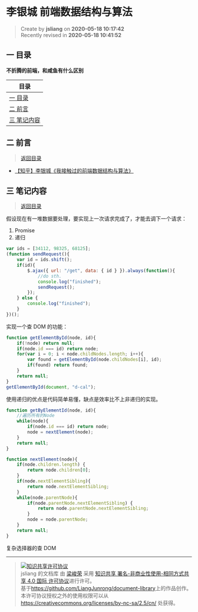李银城 前端数据结构与算法
===

> Create by **jsliang** on **2020-05-18 10:17:42**  
> Recently revised in **2020-05-18 10:41:52**  

## <a name="chapter-one" id="chapter-one"></a>一 目录

**不折腾的前端，和咸鱼有什么区别**

| 目录 |
| --- |
| [一 目录](#chapter-one) |
| <a name="catalog-chapter-two" id="catalog-chapter-two"></a>[二 前言](#chapter-two) |
| <a name="catalog-chapter-three" id="catalog-chapter-three"></a>[三 笔记内容](#chapter-two) |

## <a name="chapter-two" id="chapter-two"></a>二 前言

> [返回目录](#chapter-one)

* [【知乎】李银城《我接触过的前端数据结构与算法》](https://zhuanlan.zhihu.com/p/27659059)

## <a name="chapter-three" id="chapter-three"></a>三 笔记内容

> [返回目录](#chapter-one)

假设现在有一堆数据要处理，要实现上一次请求完成了，才能去调下一个请求：

1. Promise
2. 递归

```js
var ids = [34112, 98325, 68125];
(function sendRequest(){
    var id = ids.shift();
    if(id){
        $.ajax({ url: "/get", data: { id } }).always(function(){
            //do sth.
            console.log("finished");
            sendRequest();
        });
    } else {
        console.log("finished");
    }
})(); 
```

实现一个查 DOM 的功能：

```js
function getElementById(node, id){
    if(!node) return null;
    if(node.id === id) return node;
    for(var i = 0; i < node.childNodes.length; i++){
        var found = getElementById(node.childNodes[i], id);
        if(found) return found;
    }
    return null;
}
getElementById(document, "d-cal");
```

使用递归的优点是代码简单易懂，缺点是效率比不上非递归的实现。

```js
function getByElementId(node, id){
    //遍历所有的Node
    while(node){
        if(node.id === id) return node;
        node = nextElement(node);
    }
    return null;
}

function nextElement(node){
    if(node.children.length) {
        return node.children[0];
    }
    if(node.nextElementSibling){
        return node.nextElementSibling;
    }
    while(node.parentNode){
        if(node.parentNode.nextElementSibling) {
            return node.parentNode.nextElementSibling;
        }
        node = node.parentNode;
    }
    return null;
}
```

复杂选择器的查 DOM

---

> <a rel="license" href="http://creativecommons.org/licenses/by-nc-sa/4.0/"><img alt="知识共享许可协议" style="border-width:0" src="https://i.creativecommons.org/l/by-nc-sa/4.0/88x31.png" /></a><br /><span xmlns:dct="http://purl.org/dc/terms/" property="dct:title">jsliang 的文档库</span> 由 <a xmlns:cc="http://creativecommons.org/ns#" href="https://github.com/LiangJunrong/document-library" property="cc:attributionName" rel="cc:attributionURL">梁峻荣</a> 采用 <a rel="license" href="http://creativecommons.org/licenses/by-nc-sa/4.0/">知识共享 署名-非商业性使用-相同方式共享 4.0 国际 许可协议</a>进行许可。<br />基于<a xmlns:dct="http://purl.org/dc/terms/" href="https://github.com/LiangJunrong/document-library" rel="dct:source">https://github.com/LiangJunrong/document-library</a>上的作品创作。<br />本许可协议授权之外的使用权限可以从 <a xmlns:cc="http://creativecommons.org/ns#" href="https://creativecommons.org/licenses/by-nc-sa/2.5/cn/" rel="cc:morePermissions">https://creativecommons.org/licenses/by-nc-sa/2.5/cn/</a> 处获得。